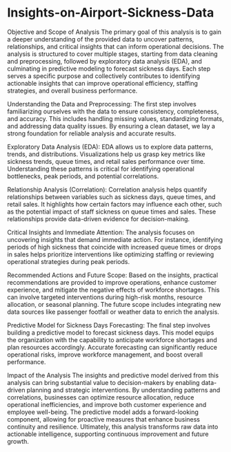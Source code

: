 # Insights-on-Airport-Sickness-Data

Objective and Scope of Analysis
The primary goal of this analysis is to gain a deeper understanding of the provided data to uncover patterns, relationships, and critical insights that can inform operational decisions. The analysis is structured to cover multiple stages, starting from data cleaning and preprocessing, followed by exploratory data analysis (EDA), and culminating in predictive modeling to forecast sickness days. Each step serves a specific purpose and collectively contributes to identifying actionable insights that can improve operational efficiency, staffing strategies, and overall business performance.

Understanding the Data and Preprocessing:
The first step involves familiarizing ourselves with the data to ensure consistency, completeness, and accuracy. This includes handling missing values, standardizing formats, and addressing data quality issues. By ensuring a clean dataset, we lay a strong foundation for reliable analysis and accurate results.

Exploratory Data Analysis (EDA):
EDA allows us to explore data patterns, trends, and distributions. Visualizations help us grasp key metrics like sickness trends, queue times, and retail sales performance over time. Understanding these patterns is critical for identifying operational bottlenecks, peak periods, and potential correlations.

Relationship Analysis (Correlation):
Correlation analysis helps quantify relationships between variables such as sickness days, queue times, and retail sales. It highlights how certain factors may influence each other, such as the potential impact of staff sickness on queue times and sales. These relationships provide data-driven evidence for decision-making.

Critical Insights and Immediate Attention:
The analysis focuses on uncovering insights that demand immediate action. For instance, identifying periods of high sickness that coincide with increased queue times or drops in sales helps prioritize interventions like optimizing staffing or reviewing operational strategies during peak periods.

Recommended Actions and Future Scope:
Based on the insights, practical recommendations are provided to improve operations, enhance customer experience, and mitigate the negative effects of workforce shortages. This can involve targeted interventions during high-risk months, resource allocation, or seasonal planning. The future scope includes integrating new data sources like passenger footfall or weather data to enrich the analysis.

Predictive Model for Sickness Days Forecasting:
The final step involves building a predictive model to forecast sickness days. This model equips the organization with the capability to anticipate workforce shortages and plan resources accordingly. Accurate forecasting can significantly reduce operational risks, improve workforce management, and boost overall performance.

Impact of the Analysis
The insights and predictive model derived from this analysis can bring substantial value to decision-makers by enabling data-driven planning and strategic interventions. By understanding patterns and correlations, businesses can optimize resource allocation, reduce operational inefficiencies, and improve both customer experience and employee well-being. The predictive model adds a forward-looking component, allowing for proactive measures that enhance business continuity and resilience. Ultimately, this analysis transforms raw data into actionable intelligence, supporting continuous improvement and future growth.

